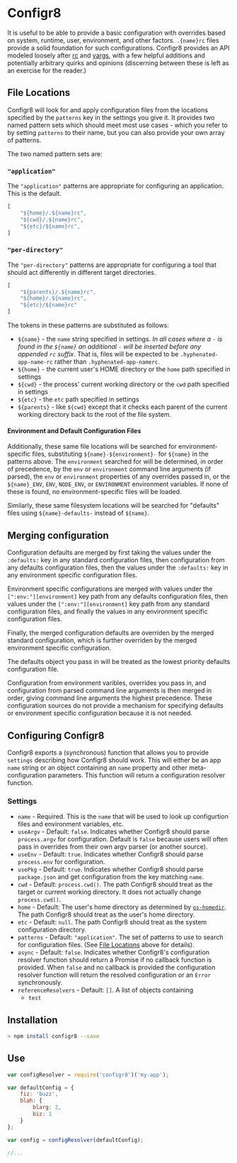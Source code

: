 # Configr8

It is useful to be able to provide a basic configuration with overrides based on system, runtime, user, environment, and other factors. `.{name}rc` files provide a solid foundation for such configurations. Configr8 provides an API modeled loosely after [rc](https://www.npmjs.com/package/rc) and [yargs](https://www.npmjs.com/package/yargs), with a few helpful additions and potentially arbitrary quirks and opinions (discerning between these is left as an exercise for the reader.)

<a name="file-locations"></a>
## File Locations

Configr8 will look for and apply configuration files from the locations specified by the `patterns` key in the settings you give it. It provides two named pattern sets which should meet most use cases - which you refer to by setting `patterns` to their name, but you can also provide your own array of patterns.

The two named pattern sets are:

### `"application"`
The `"application"` patterns are appropriate for configuring an application. This is the default.

~~~javascript
[
    "${home}/.${name}rc",
    "${cwd}/.${name}rc",
    "${etc}/${name}rc",
]
~~~


### `"per-directory"`
The `"per-directory"` patterns are appropriate for configuring a tool that should act differently in different target directories.

~~~javascript
[
    "${parents}/.${name}rc",
    "${home}/.${name}rc",
    "${etc}/${name}rc"
]
~~~

The tokens in these patterns are substituted as follows:

+ `${name}` - the `name` string specified in settings. _In all cases where a `-` is found in the `${name}` an additional `-` will be inserted before any appended `rc` suffix_. That is, files will be expected to be `.hyphenated-app-name-rc` rather than `.hyphenated-app-namerc`.
+ `${home}` - the current user's HOME directory or the `home` path specified in settings
+ `${cwd}` - the process' current working directory or the `cwd` path specified in settings
+ `${etc}` - the `etc` path specified in settings
+ `${parents}` - like `${cwd}` except that it checks each parent of the current working directory back to the root of the file system.

#### Environment and Default Configuration Files

Additionally, these same file locations will be searched for environment-specific files, substituting `${name}-${environment}-` for `${name}` in the patterns above. The `environment` searched for will be determined, in order of precedence, by the `env` or `environment` command line arguments (if parsed), the `env` or `environment` properties of any overrides passed in, or the `${name}_ENV`, `ENV`, `NODE_ENV`, or `ENVIRONMENT` environment variables. If none of these is found, no environment-specific files will be loaded.

Similarly, these same filesystem locations will be searched for "defaults" files using `${name}-defaults-` instead of `${name}`.

## Merging configuration

Configuration defaults are merged by first taking the values under the `:defaults:` key in any standard configuration files, then configuration from any defaults configuration files, then the values under the `:defaults:` key in any environment specific configuration files.

Environment specific configurations are merged with values under the `[":env:"][environment]` key path from any defaults configuration files, then values under the `[":env:"][environment]` key path from any standard configuration files, and finally the values in any environment specific configuration files.

Finally, the merged configuration defaults are overriden by the merged standard configuration, which is further overriden by the merged environment specific configuration.

The defaults object you pass in will be treated as the lowest priority defaults configuration file.

Configuration from environment varibles, overrides you pass in, and configuration from parsed command line arguments is then merged in order, giving command line arguments the highest precedence. These configuration sources do not provide a mechanism for specifying defaults or environment specific configuration because it is not needed.

## Configuring Configr8

Configr8 exports a (synchronous) function that allows you to provide `settings` describing how Configr8 should work. This will either be an app `name` string or an object containing an `name` property and other meta-configuration parameters. This function will return a configuration resolver function.

### Settings

+ `name` - Required. This is the `name` that will be used to look up configurtion files and environment variables, etc.
+ `useArgv` - Default: `false`. Indicates whether Configr8 should parse `process.argv` for configuration. Default is `false` because users will often pass in overrides from their own argv parser (or another source).
+ `useEnv` - Default: `true`. Indicates whether Configr8 should parse `process.env` for configuration.
+ `usePkg` - Default: `true`. Indicates whether Configr8 should parse `package.json` and get configuration from the key matching `name`.
+ `cwd` - Default: `process.cwd()`. The path Configr8 should treat as the target or current working directory. It does not actually change `process.cwd()`.
+ `home` - Default: The user's home directory as determined by [`os-homedir`](https://www.npmjs.com/package/os-homedir). The path Configr8 should treat as the user's home directory.
+ `etc` - Default: `null`. The path Configr8 should treat as the system configuration directory.
+ `patterns` - Default: `"application"`. The set of patterns to use to search for configuration files. (See [File Locations](#file-locations) above for details).
+ `async` - Default: `false`. Indicates whether Configr8's configuration resolver function should return a Promise if no callback function is provided. When `false` and no callback is provided the configuration resolver function will return the resolved configuration or an `Error` synchronously.
+ `referenceResolvers` - Default: `[]`. A list of objects containing
	+ `test`	

## Installation

~~~bash
> npm install configr8 --save
~~~

## Use

~~~javascript
var configResolver = require('configr8')('my-app');

var defaultConfig = {
	fiz: 'buzz',
	blah: {
		blarg: 2,
		biz: 1
	}
};

var config = configResolver(defaultConfig);

//...
~~~
